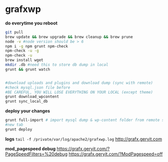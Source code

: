 # grafxwp

**do everytime you reboot**
```sh
git pull
brew update && brew upgrade && brew cleanup && brew prune
node -v #node version should be > 6
npm i -g npm grunt npm-check
npm-check -u -g
npm-check -u
brew install wget
mkdir .db #need this to store db dump in local
grunt && grunt watch


#download uploads and plugins and download dump (sync with remote)
#check mysql.json file before
#BE CAREFUL, YOU WILL LOSE EVERYTHING ON YOUR LOCAL (except theme)
grunt download_wpcontent
grunt sync_local_db
```

**deploy your changes**
```sh
grunt full-import # import mysql dump & wp-content folder from remote server
#new tab
grunt deploy
```

**logs**
`tail -f /private/var/log/apache2/grafxwp.log`
http://grafx.geryit.com

**mod_pagespeed debug**
https://grafx.geryit.com/?PageSpeedFilters=%20debug
https://grafx.geryit.com/?ModPagespeed=off
